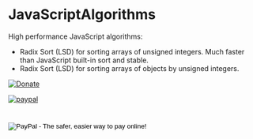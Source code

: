 # JavaScriptAlgorithms

High performance JavaScript algorithms:

- Radix Sort (LSD) for sorting arrays of unsigned integers. Much faster than JavaScript built-in sort and stable.
- Radix Sort (LSD) for sorting arrays of objects by unsigned integers.


[![Donate](https://img.shields.io/badge/Donate-PayPal-green.svg)](https://www.paypal.me/VictorDuvanenko)


[![paypal](https://www.paypalobjects.com/en_US/i/btn/btn_donateCC_LG.gif)](https://www.paypal.com/cgi-bin/webscr?cmd=_s-xclick&hosted_button_id=LDD8L7UPAC7QL)

# <form action="https://www.paypal.com/cgi-bin/webscr" method="post" target="_top">
# <input type="hidden" name="cmd" value="_s-xclick">
# <input type="hidden" name="hosted_button_id" value="LDD8L7UPAC7QL">
# <input type="image" src="https://www.paypalobjects.com/en_US/i/btn/btn_donate_LG.gif" border="0" name="submit" alt="PayPal - The safer, easier way to pay online!">
# <img alt="" border="0" src="https://www.paypalobjects.com/en_US/i/scr/pixel.gif" width="1" height="1">
# </form>
